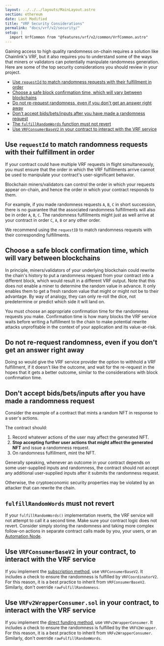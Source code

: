 ```yaml
---
layout: ../../../layouts/MainLayout.astro
section: ethereum
date: Last Modified
title: "VRF Security Considerations"
permalink: "docs/vrf/v2/security/"
setup: |
  import VrfCommon from "@features/vrf/v2/common/VrfCommon.astro"
---
```


<VrfCommon callout="common"/>

Gaining access to high quality randomness on-chain requires a solution like Chainlink's VRF, but it also requires you to understand some of the ways that miners or validators can potentially manipulate randomness generation. Here are some of the top security considerations you should review in your project.

- [Use `requestId` to match randomness requests with their fulfillment in order](#use-requestid-to-match-randomness-requests-with-their-fulfillment-in-order)
- [Choose a safe block confirmation time, which will vary between blockchains](#choose-a-safe-block-confirmation-time-which-will-vary-between-blockchains)
- [Do not re-request randomness, even if you don't get an answer right away](#do-not-re-request-randomness-even-if-you-dont-get-an-answer-right-away)
- [Don't accept bids/bets/inputs after you have made a randomness request](#dont-accept-bidsbetsinputs-after-you-have-made-a-randomness-request)
- [The `fulfillRandomWords` function must not revert](#fulfillrandomwords-must-not-revert)
- [Use `VRFConsumerBaseV2` in your contract to interact with the VRF service](#use-vrfconsumerbasev2-in-your-contract-to-interact-with-the-vrf-service)

## Use `requestId` to match randomness requests with their fulfillment in order

If your contract could have multiple VRF requests in flight simultaneously, you must ensure that the order in which the VRF fulfillments arrive cannot be used to manipulate your contract's user-significant behavior.

Blockchain miners/validators can control the order in which your requests appear on-chain, and hence the order in which your contract responds to them.

For example, if you made randomness requests `A`, `B`, `C` in short succession, there is no guarantee that the associated randomness fulfillments will also be in order `A`, `B`, `C`. The randomness fulfillments might just as well arrive at your contract in order `C`, `A`, `B` or any other order.

We recommend using the `requestID` to match randomness requests with their corresponding fulfillments.

## Choose a safe block confirmation time, which will vary between blockchains

In principle, miners/validators of your underlying blockchain could rewrite the chain's history to put a randomness request from your contract into a different block, which would result in a different VRF output. Note that this does not enable a miner to determine the random value in advance. It only enables them to get a fresh random value that might or might not be to their advantage. By way of analogy, they can only re-roll the dice, not predetermine or predict which side it will land on.

You must choose an appropriate confirmation time for the randomness requests you make. Confirmation time is how many blocks the VRF service waits before writing a fulfillment to the chain to make potential rewrite attacks unprofitable in the context of your application and its value-at-risk.

## Do not re-request randomness, even if you don't get an answer right away

Doing so would give the VRF service provider the option to withhold a VRF fulfillment, if it doesn't like the outcome, and wait for the re-request in the hopes that it gets a better outcome, similar to the considerations with block confirmation time.

## Don't accept bids/bets/inputs after you have made a randomness request

Consider the example of a contract that mints a random NFT in response to a user's actions.

The contract should:

1. Record whatever actions of the user may affect the generated NFT.
1. **Stop accepting further user actions that might affect the generated NFT** and issue a randomness request.
1. On randomness fulfillment, mint the NFT.

Generally speaking, whenever an outcome in your contract depends on some user-supplied inputs and randomness, the contract should not accept any additional user-supplied inputs after it submits the randomness request.

Otherwise, the cryptoeconomic security properties may be violated by an attacker that can rewrite the chain.

## `fulfillRandomWords` must not revert

If your `fulfillRandomWords()` implementation reverts, the VRF service will not attempt to call it a second time. Make sure your contract logic does not revert. Consider simply storing the randomness and taking more complex follow-on actions in separate contract calls made by you, your users, or an [Automation Node](/chainlink-automation/introduction/).

## Use `VRFConsumerBaseV2` in your contract, to interact with the VRF service

If you implement the [subscription method](/vrf/v2/subscription/), use `VRFConsumerBaseV2`. It includes a check to ensure the randomness is fulfilled by `VRFCoordinatorV2`. For this reason, it is a best practice to inherit from `VRFConsumerBaseV2`. Similarly, don't override `rawFulfillRandomness`.

## Use `VRFv2WrapperConsumer.sol` in your contract, to interact with the VRF service

If you implement the [direct funding method](/vrf/v2/direct-funding/), use `VRFv2WrapperConsumer`. It includes a check to ensure the randomness is fulfilled by the `VRFV2Wrapper`. For this reason, it is a best practice to inherit from `VRFv2WrapperConsumer`. Similarly, don't override `rawFulfillRandomWords`.
